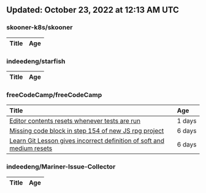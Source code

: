## Updated: October 23, 2022 at 12:13 AM UTC


### skooner-k8s/skooner
|**Title**|**Age**|
|:----|:----|


### indeedeng/starfish
|**Title**|**Age**|
|:----|:----|


### freeCodeCamp/freeCodeCamp
|**Title**|**Age**|
|:----|:----|
|[Editor contents resets whenever tests are run](https://github.com/freeCodeCamp/freeCodeCamp/issues/48173)|1&nbsp;days|
|[Missing code block in step 154 of new JS rpg project](https://github.com/freeCodeCamp/freeCodeCamp/issues/48087)|6&nbsp;days|
|[Learn Git Lesson gives incorrect definition of soft and medium resets](https://github.com/freeCodeCamp/freeCodeCamp/issues/48079)|6&nbsp;days|


### indeedeng/Mariner-Issue-Collector
|**Title**|**Age**|
|:----|:----|